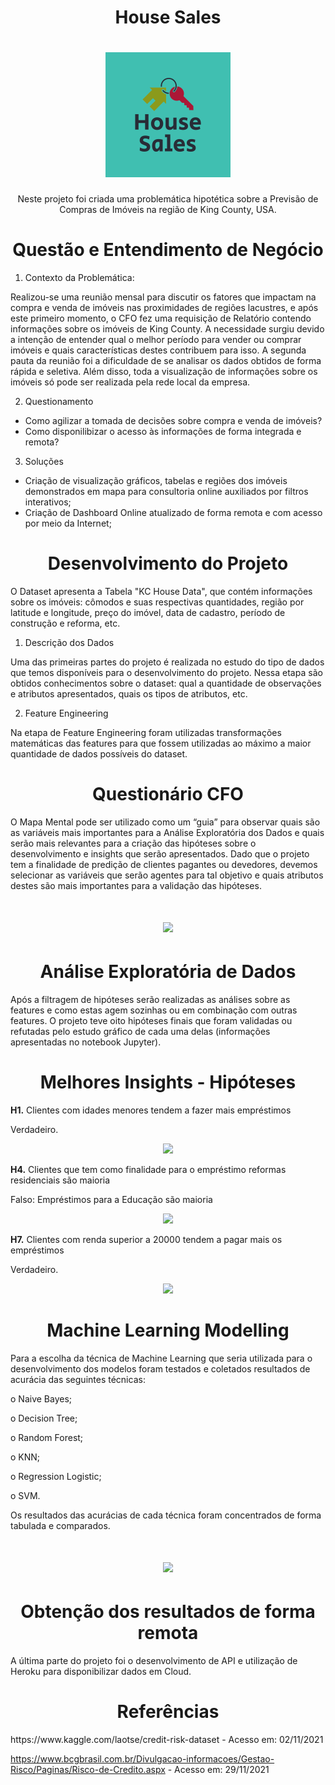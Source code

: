 <h1 align="center">House Sales</h1>

<h1 align="center">
  <img src="img/House_Sales.png " />
</h1>

<p align="center">Neste projeto foi criada uma problemática hipotética sobre a Previsão de Compras de Imóveis na região de King County, USA. </p>

<h1 align="center">Questão e Entendimento de Negócio</h1>

1.	Contexto da Problemática:

Realizou-se uma reunião mensal para discutir os fatores que impactam na compra e venda de imóveis nas proximidades de regiões lacustres, e após este primeiro momento, o CFO fez uma requisição de Relatório contendo informações sobre os imóveis de King County. A necessidade surgiu devido a intenção de entender qual o melhor período para vender ou comprar imóveis e quais características destes contribuem para isso. A segunda pauta da reunião foi a dificuldade de se analisar os dados obtidos de forma rápida e seletiva. Além disso, toda a visualização de informações sobre os imóveis só pode ser realizada pela rede local da empresa.

2.	Questionamento

- Como agilizar a tomada de decisões sobre compra e venda de imóveis?
- Como disponilibizar o acesso às informações de forma integrada e remota?


3.	Soluções

- Criação de visualização gráficos, tabelas e regiões dos imóveis demonstrados em mapa para consultoria online auxiliados por filtros interativos;
- Criação de Dashboard Online atualizado de forma remota e com acesso por meio da Internet;

<h1 align="center">Desenvolvimento do Projeto</h1>

O Dataset apresenta a Tabela "KC House Data", que contém informações sobre os imóveis: cômodos e suas respectivas quantidades, região por latitude e longitude, preço do imóvel, data de cadastro, período de construção e reforma, etc.

<p></p>

1.	Descrição dos Dados


Uma das primeiras partes do projeto é realizada no estudo do tipo de dados que temos disponíveis para o desenvolvimento do projeto. Nessa etapa são obtidos conhecimentos sobre o dataset: qual a quantidade de observações e atributos apresentados, quais os tipos de atributos, etc.


2.	Feature Engineering

Na etapa de Feature Engineering foram utilizadas transformações matemáticas das features para que fossem utilizadas ao máximo a maior quantidade de dados possíveis do dataset.

<h1 align="center">Questionário CFO</h1>

O Mapa Mental pode ser utilizado como um “guia” para observar quais são as variáveis mais importantes para a Análise Exploratória dos Dados e quais serão mais relevantes para a criação das hipóteses sobre o desenvolvimento e insights que serão apresentados. Dado que o projeto tem a finalidade de predição de clientes pagantes ou devedores, devemos selecionar as variáveis que serão agentes para tal objetivo e quais atributos destes são mais importantes para a validação das hipóteses.

<h1 align="center">
  <img src="img/Credit_Risk_Dataset.png" />
</h1>
<h1 align="center">Análise Exploratória de Dados</h1>

Após a filtragem de hipóteses serão realizadas as análises sobre as features e como estas agem sozinhas ou em combinação com outras features. O projeto teve oito hipóteses finais que foram validadas ou refutadas pelo estudo gráfico de cada uma delas (informações apresentadas no notebook Jupyter). 

<h1 align="center">Melhores Insights - Hipóteses</h1>

**H1.** Clientes com idades menores tendem a fazer mais empréstimos

Verdadeiro.

<p align="center">
  <img src="./img/h1.png">
</p>


**H4.** Clientes que tem como finalidade para o empréstimo reformas residenciais são maioria

Falso: Empréstimos para a Educação são maioria

<p align="center">
  <img src="./img/h4.png">
</p>


**H7.** Clientes com renda superior a 20000 tendem a pagar mais os empréstimos

Verdadeiro.

<p align="center">
  <img src="./img/h7.png">
</p>


<h1 align="center">Machine Learning Modelling</h1>

Para a escolha da técnica de Machine Learning que seria utilizada para o desenvolvimento dos modelos foram testados e coletados resultados de acurácia das seguintes técnicas:

o	Naive Bayes;

o	Decision Tree;

o	Random Forest;

o	KNN;

o	Regression Logistic;

o	SVM.

Os resultados das acurácias de cada técnica foram concentrados de forma tabulada e comparados.

<h1 align="center">
  <img src="img/modelos_acc.png" />
</h1>

<h1 align="center">Obtenção dos resultados de forma remota</h1>


A última parte do projeto foi o desenvolvimento de API e utilização de Heroku para disponibilizar dados em Cloud. 


<h1 align="center">Referências</h1>
https://www.kaggle.com/laotse/credit-risk-dataset    - Acesso em: 02/11/2021


https://www.bcgbrasil.com.br/Divulgacao-informacoes/Gestao-Risco/Paginas/Risco-de-Credito.aspx - Acesso em: 29/11/2021

